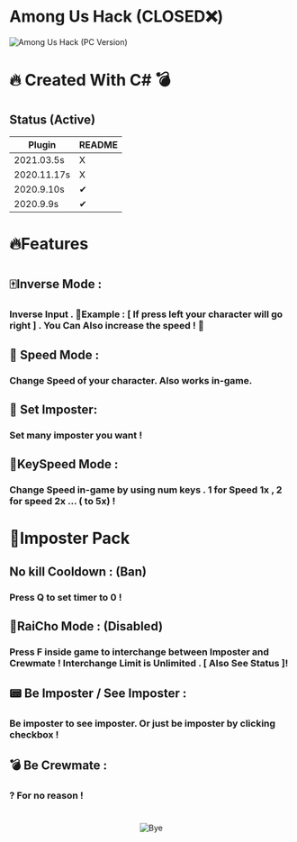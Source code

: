 # Among Us Hack (CLOSED❌)
![Among Us Hack (PC Version) ](https://i.ibb.co/Kq1r4Kf/pic.png)

# 🔥 Created With C# 💣

## Status (Active)


| Plugin | README |
| ------ | ------ |
| 2021.03.5s|X |
| 2020.11.17s|X |
| 2020.9.10s|✔ |
| 2020.9.9s|✔ |



# 🔥Features 
#  
## ️🀄️Inverse Mode : 
### Inverse Input . 💭️Example : [ If press left your character will go right ] . You Can Also increase the speed ! 🚄

## 🐧 Speed Mode :
### Change Speed of your character. Also works in-game.

## 🐸 Set Imposter:
### Set many imposter you want !

## 🍭KeySpeed Mode :
### Change Speed in-game by using num keys . 1 for Speed 1x , 2 for speed 2x ... ( to 5x) !

#  
#  
# 🎃Imposter Pack
##  
## No kill Cooldown : (Ban)
###  Press Q to set timer to 0 !

##  🔮RaiCho Mode : (Disabled)
### Press F inside game to interchange between Imposter and Crewmate ! Interchange Limit is Unlimited . [ Also See Status ]!

## 📟 Be Imposter / See Imposter :
### Be imposter to see imposter. Or just be imposter by clicking checkbox !

## 💣 Be Crewmate  :
### ? For no reason !

#  

<center>
  
![Bye](https://media.tenor.com/images/8e889f99288ee40650cad8b6adb3679e/tenor.gif)

</center>
